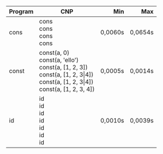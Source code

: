 Program | CNP | Min | Max
--- | --- | ---: | ---:
cons | cons<br/>cons<br/>cons<br/>cons | 0,0060s | 0,0654s
const | const(a, 0)<br/>const(a, 'ello')<br/>const(a, [1, 2, 3])<br/>const(a, [1, 2, 3\|4])<br/>const(a, [1, 2, 3\|4])<br/>const(a, [1, 2, 3, 4]) | 0,0005s | 0,0014s
id | id<br/>id<br/>id<br/>id<br/>id<br/>id<br/>id | 0,0010s | 0,0039s
